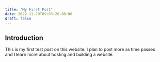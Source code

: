 ```yaml
---
title: "My First Post"
date: 2022-11-20T09:03:20-08:00
draft: false
---
```

## Introduction

This is my first test post on this website. I plan to post more as time passes and I learn more about hosting and building a website.
